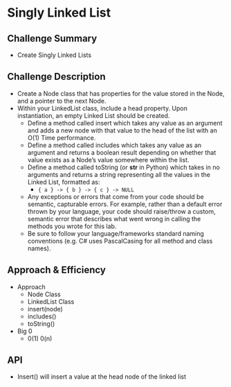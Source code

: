 # Singly Linked List

## Challenge Summary
<!-- Short summary or background information -->
- Create Singly Linked Lists

## Challenge Description
<!-- Description of the challenge -->
- Create a Node class that has properties for the value stored in the Node, and a pointer to the next Node.
- Within your LinkedList class, include a head property. Upon instantiation, an empty Linked List should be created.
  - Define a method called insert which takes any value as an argument and adds a new node with that value to the head of the list with an O(1) Time performance.
  - Define a method called includes which takes any value as an argument and returns a boolean result depending on whether that value exists as a Node’s value somewhere within the list.
  - Define a method called toString (or __str__ in Python) which takes in no arguments and returns a string representing all the values in the Linked List, formatted as:
    - `{ a } -> { b } -> { c } -> NULL`
  - Any exceptions or errors that come from your code should be semantic, capturable errors. For example, rather than a default error thrown by your language, your code should raise/throw a custom, semantic error that describes what went wrong in calling the methods you wrote for this lab.
  - Be sure to follow your language/frameworks standard naming conventions (e.g. C# uses PascalCasing for all method and class names).

## Approach & Efficiency
<!-- What approach did you take? Why? What is the Big O space/time for this approach? -->
- Approach
  - Node Class
  - LinkedList Class
  - insert(node)
  - includes()
  - toString()
- Big 0
  - 0(1) 0(n)

## API
<!-- Description of each method publicly available to your Linked List -->
- Insert() will insert a value at the head node of the linked list
